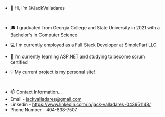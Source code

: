 - 👋 Hi, I’m @JackValladares
<br />

- 🎓 I graduated from Georgia College and State University in 2021 with a Bachelor's in Computer Science

- 💻 I'm currently employed as a Full Stack Developer at SimplePart LLC

- 🌱 I’m currently learning ASP.NET and studying to become scrum certified

- 💡 My current project is my personal site!

<br />

- 📫 Contact Information...
- Email - jackvalladares@gmail.com
- Linkedin - https://www.linkedin.com/in/jack-valladares-043951148/
- Phone Number - 404-838-7507

<!---
JackValladares/JackValladares is a ✨ special ✨ repository because its `README.md` (this file) appears on your GitHub profile.
You can click the Preview link to take a look at your changes.
--->
